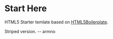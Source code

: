 # Start Here

HTML5 Starter temlate based on [HTML5Boilerplate](http://github.com/h5bp/html5-boilerplate).

Striped version. -- armno
